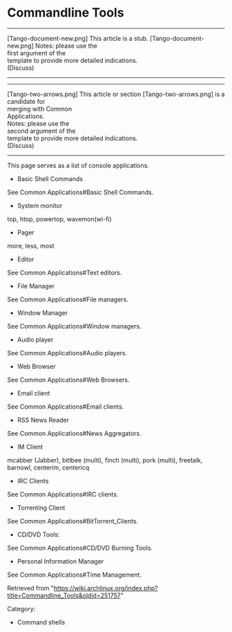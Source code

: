Commandline Tools
=================

  ------------------------ ------------------------ ------------------------
  [Tango-document-new.png] This article is a stub.  [Tango-document-new.png]
                           Notes: please use the    
                           first argument of the    
                           template to provide more 
                           detailed indications.    
                           (Discuss)                
  ------------------------ ------------------------ ------------------------

  ------------------------ ------------------------ ------------------------
  [Tango-two-arrows.png]   This article or section  [Tango-two-arrows.png]
                           is a candidate for       
                           merging with Common      
                           Applications.            
                           Notes: please use the    
                           second argument of the   
                           template to provide more 
                           detailed indications.    
                           (Discuss)                
  ------------------------ ------------------------ ------------------------

This page serves as a list of console applications.

-   Basic Shell Commands

See Common Applications#Basic Shell Commands.

-   System monitor

top, htop, powertop, wavemon(wi-fi)

-   Pager

more, less, most

-   Editor

See Common Applications#Text editors.

-   File Manager

See Common Applications#File managers.

-   Window Manager

See Common Applications#Window managers.

-   Audio player

See Common Applications#Audio players.

-   Web Browser

See Common Applications#Web Browsers.

-   Email client

See Common Applications#Email clients.

-   RSS News Reader

See Common Applications#News Aggregators.

-   IM Client

mcabber (Jabber), bitlbee (multi), finch (multi), pork (multi),
freetalk, barnowl, centerim, centericq

-   IRC Clients

See Common Applications#IRC clients.

-   Torrenting Client

See Common Applications#BitTorrent_Clients.

-   CD/DVD Tools:

See Common Applications#CD/DVD Burning Tools.

-   Personal Information Manager

See Common Applications#Time Management.

Retrieved from
"https://wiki.archlinux.org/index.php?title=Commandline_Tools&oldid=251757"

Category:

-   Command shells
